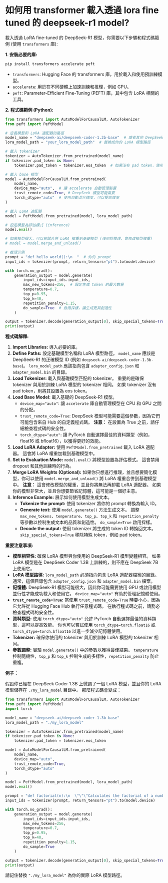 # 如何用 transformer 載入透過 lora fine tuned 的 deepseek-r1 model?

載入透過 LoRA fine-tuned 的 DeepSeek-R1 模型，你需要以下步驟和程式碼範例 (使用 `transformers` 庫):

**1. 安裝必要的庫:**

```bash
pip install transformers accelerate peft
```

*   `transformers`: Hugging Face 的 transformers 庫，用於載入和使用預訓練模型。
*   `accelerate`: 用於在不同硬體上加速訓練和推理，例如 GPU。
*   `peft`:  Parameter-Efficient Fine-Tuning (PEFT) 庫，其中包含 LoRA 相關的工具。

**2. 程式碼範例 (Python):**

```python
from transformers import AutoModelForCausalLM, AutoTokenizer
from peft import PeftModel

# 定義模型和 LoRA 適配器的路徑
model_name = "deepseek-ai/deepseek-coder-1.3b-base"  # 或者其他 DeepSeek-R1 的變體
lora_model_path = "your_lora_model_path"  # 替換成你的 LoRA 模型路徑

# 載入 tokenizer
tokenizer = AutoTokenizer.from_pretrained(model_name)
if tokenizer.pad_token is None:
    tokenizer.pad_token = tokenizer.eos_token  # 如果沒有 pad token，使用 eos token

# 載入 base 模型
model = AutoModelForCausalLM.from_pretrained(
    model_name,
    device_map="auto",  # 讓 accelerate 自動管理裝置
    trust_remote_code=True, # DeepSeek 模型可能需要
    torch_dtype="auto"  # 使用自動混合精度，可以提高效率
)

# 載入 LoRA 適配器
model = PeftModel.from_pretrained(model, lora_model_path)

# 設定模型為評估模式 (inference)
model.eval()

# 如果模型很大，可以嘗試合併 LoRA 權重到基礎模型 (僅用於推理，會修改模型權重)
# model = model.merge_and_unload()

# 推理示例
prompt = "def hello_world():\n  "  # 你的 prompt
input_ids = tokenizer(prompt, return_tensors="pt").to(model.device)

with torch.no_grad():
    generation_output = model.generate(
        input_ids=input_ids.input_ids,
        max_new_tokens=256,  # 設定生成 token 的最大數量
        temperature=0.7,
        top_p=0.95,
        top_k=40,
        repetition_penalty=1.15,
        do_sample=True  # 啟用採樣，讓生成更具創造性
    )

output = tokenizer.decode(generation_output[0], skip_special_tokens=True)
print(output)
```

**程式碼解釋:**

1.  **Import Libraries:** 導入必要的庫。
2.  **Define Paths:** 設定基礎模型名稱和 LoRA 模型路徑。  `model_name` 應該是 DeepSeek-R1 的正確模型 ID (例如 `deepseek-ai/deepseek-coder-1.3b-base`)。 `lora_model_path`  應該指向包含 `adapter_config.json` 和 `adapter_model.bin` 的目錄。
3.  **Load Tokenizer:** 載入與基礎模型匹配的 tokenizer。 重要的是確保 tokenizer 與用於訓練 LoRA 模型的 tokenizer 相同。 如果 tokenizer 沒有 pad token，則將其設置為 eos token。
4.  **Load Base Model:** 載入基礎的 DeepSeek-R1 模型。
    *   `device_map="auto"`: 讓 `accelerate` 庫自動管理模型在 CPU 和 GPU 之間的分配。
    *   `trust_remote_code=True`:  DeepSeek 模型可能需要這個參數，因為它們可能包含來自 Hub 的自定義程式碼。  **注意：** 在設置為 True 之前，請仔細檢查程式碼的安全性。
    *   `torch_dtype="auto"`:  讓 PyTorch 自動選擇最佳的資料類型（例如，float16 或 bfloat16），以獲得更好的效能。
5.  **Load LoRA Adapter:** 使用 `PeftModel.from_pretrained` 載入 LoRA 適配器。  這會將 LoRA 權重加載到基礎模型中。
6.  **Set to Evaluation Mode:**  `model.eval()` 將模型設置為評估模式。 這會禁用 dropout 和其他訓練時的行為。
7.  **Merge LoRA Weights (Optional):** 如果你只想進行推理，並且想要簡化模型，你可以使用 `model.merge_and_unload()` 將 LoRA 權重合併到基礎模型中。  **注意：** 這會修改模型的權重，並且你將無法再卸載 LoRA 適配器。  如果你的模型非常大，並且你想要節省記憶體，這可能是一個好主意。
8.  **Inference Example:**  展示如何使用模型生成文本。
    *   **Tokenize the prompt:** 使用 tokenizer 將你的 prompt 轉換為輸入 ID。
    *   **Generate text:** 使用 `model.generate()` 方法生成文本。  調整 `max_new_tokens`、`temperature`、`top_p`、`top_k` 和 `repetition_penalty` 等參數以控制生成文本的品質和創造性。  `do_sample=True` 啟用採樣。
    *   **Decode the output:** 使用 tokenizer 將生成的 token ID 轉換回文本。  `skip_special_tokens=True` 移除特殊 token，例如 pad token。

**重要注意事項:**

*   **模型相容性:** 確保 LoRA 模型與你使用的 DeepSeek-R1 模型變體相容。  如果 LoRA 模型是在 DeepSeek Coder 1.3B 上訓練的，則不應在 DeepSeek 7B 上使用它。
*   **LoRA 模型路徑:**  `lora_model_path` 必須指向包含 LoRA 適配器檔案的目錄。  通常，這個目錄包含 `adapter_config.json` 和 `adapter_model.bin` 檔案。
*   **記憶體:** DeepSeek-R1 模型可能很大，因此你可能需要使用 GPU 或啟用模型並行性才能成功載入和使用它。  `device_map="auto"` 有助於管理記憶體使用。
*   **`trust_remote_code=True`:**  當使用 `trust_remote_code=True` 時要小心，因為它允許從 Hugging Face Hub 執行任意程式碼。 在執行程式碼之前，請務必檢查程式碼的安全性。
*   **資料類型:** 使用 `torch_dtype="auto"` 允許 PyTorch 自動選擇最佳的資料類型，這可以提高效能。  你也可以嘗試使用 `torch_dtype=torch.float16` 或 `torch_dtype=torch.bfloat16` 以進一步減少記憶體使用。
*   **Tokenizer:** 確保你使用的 tokenizer 與用於訓練 LoRA 模型的 tokenizer 相同。
*   **參數調整:** 實驗 `model.generate()` 中的參數以獲得最佳結果。  `temperature` 控制隨機性，`top_p` 和 `top_k` 控制生成的多樣性，`repetition_penalty` 防止重複。

**例子：**

假設你已經在 DeepSeek Coder 1.3B 上微調了一個 LoRA 模型，並且你的 LoRA 模型儲存在 `./my_lora_model` 目錄中。  那麼程式碼會變成：

```python
from transformers import AutoModelForCausalLM, AutoTokenizer
from peft import PeftModel
import torch

model_name = "deepseek-ai/deepseek-coder-1.3b-base"
lora_model_path = "./my_lora_model"

tokenizer = AutoTokenizer.from_pretrained(model_name)
if tokenizer.pad_token is None:
    tokenizer.pad_token = tokenizer.eos_token

model = AutoModelForCausalLM.from_pretrained(
    model_name,
    device_map="auto",
    trust_remote_code=True,
    torch_dtype="auto"
)

model = PeftModel.from_pretrained(model, lora_model_path)
model.eval()

prompt = "def factorial(n):\n  \"\"\"Calculates the factorial of a number.\"\"\"\n  "
input_ids = tokenizer(prompt, return_tensors="pt").to(model.device)

with torch.no_grad():
    generation_output = model.generate(
        input_ids=input_ids.input_ids,
        max_new_tokens=256,
        temperature=0.7,
        top_p=0.95,
        top_k=40,
        repetition_penalty=1.15,
        do_sample=True
    )

output = tokenizer.decode(generation_output[0], skip_special_tokens=True)
print(output)
```

請記住替換  `"./my_lora_model"`  為你的實際 LoRA 模型路徑。